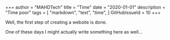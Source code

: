 +++
author = "MAHDTech"
title = "Time"
date = "2020-01-01"
description = "Time poor"
tags = [
    "markdown",
    "text",
    "time",
]
GitHubIssueId = 10
+++

Well, the first step of creating a website is done.

One of these days I might actually write something here as well...
